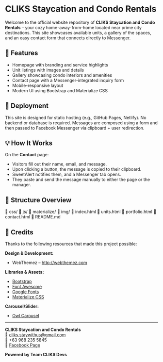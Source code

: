 # CLIKS Staycation and Condo Rentals

Welcome to the official website repository of **CLIKS Staycation and Condo Rentals** – your cozy home-away-from-home located near prime city destinations. This site showcases available units, a gallery of the spaces, and an easy contact form that connects directly to Messenger.

## 📌 Features

- Homepage with branding and service highlights  
- Unit listings with images and details  
- Gallery showcasing condo interiors and amenities  
- Contact page with a Messenger-integrated inquiry form  
- Mobile-responsive layout  
- Modern UI using Bootstrap and Materialize CSS

## 🚀 Deployment

This site is designed for static hosting (e.g., GitHub Pages, Netlify). No backend or database is required. Messages are composed using a form and then passed to Facebook Messenger via clipboard + user redirection.

## 💡 How It Works

On the **Contact** page:
- Visitors fill out their name, email, and message.
- Upon clicking a button, the message is copied to their clipboard.
- SweetAlert notifies them, and a Messenger tab opens.
- They paste and send the message manually to either the page or the manager.

## 📁 Structure Overview

📁 css/
📁 js/
📁 materialize/
📁 img/
📄 index.html
📄 units.html
📄 portfolio.html
📄 contact.html
📄 README.md
 

## 🧾 Credits

Thanks to the following resources that made this project possible:

**Design & Development:**  
- WebThemez – http://webthemez.com

**Libraries & Assets:**  
- [Bootstrap](http://getbootstrap.com/)  
- [Font Awesome](https://fortawesome.github.io/Font-Awesome/)  
- [Google Fonts](https://www.google.com/fonts)  
- [Materialize CSS](https://materializecss.com/)
 
**Carousel/Slider:**  
- [Owl Carousel](http://owlgraphic.com/owlcarousel/)

---

**CLIKS Staycation and Condo Rentals**  
📧 cliks.staywithus@gmail.com  
📱 +63 968 235 5845  
📘 [Facebook Page](https://www.facebook.com/profile.php?id=61566045983808)

**Powered by Team CLIKS Devs**